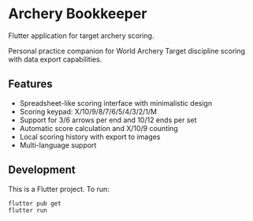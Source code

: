 # Archery Bookkeeper

Flutter application for target archery scoring.

Personal practice companion for World Archery Target discipline scoring with data export capabilities.

## Features

- Spreadsheet-like scoring interface with minimalistic design
- Scoring keypad: X/10/9/8/7/6/5/4/3/2/1/M
- Support for 3/6 arrows per end and 10/12 ends per set
- Automatic score calculation and X/10/9 counting
- Local scoring history with export to images
- Multi-language support

## Development

This is a Flutter project. To run:

```bash
flutter pub get
flutter run
```
